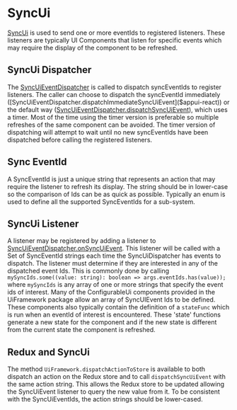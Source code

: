 # SyncUi

[SyncUi]($appui-react:SyncUi) is used to send one or more eventIds to registered listeners. These listeners are typically UI Components that listen for specific events which may require the display of the component to be refreshed.

## SyncUi Dispatcher

The [SyncUiEventDispatcher]($appui-react) is called to dispatch syncEventIds to register listeners.  The caller can choose to dispatch the syncEventId immediately ([SyncUiEventDispatcher.dispatchImmediateSyncUiEvent]($appui-react)) or the default way ([SyncUiEventDispatcher.dispatchSyncUiEvent]($appui-react)), which uses a timer. Most of the time using the timer version is preferable so multiple refreshes of the same component can be avoided. The timer version of dispatching will attempt to wait until no new syncEventIds have been dispatched before calling the registered listeners.

## Sync EventId

A SyncEventId is just a unique string that represents an action that may require the listener to refresh its display. The string should be in lower-case so the comparison of Ids can be as quick as possible. Typically an enum is used to define all the supported SyncEventIds for a sub-system.

## SyncUi Listener

A listener may be registered by adding a listener to [SyncUiEventDispatcher.onSyncUiEvent]($appui-react). This listener will be called with a Set of SyncEventId strings each time the SyncUiDispatcher has events to dispatch.  The listener must determine if they are interested in any of the dispatched event Ids. This is commonly done by calling `mySyncIds.some((value: string): boolean => args.eventIds.has(value));` where `mySyncIds` is any array of one or more strings that specify the event ids of interest. Many of the ConfigurableUi components provided in the UiFramework package allow an array of SyncUIEvent Ids to be defined. These components also typically contain the definition of a `stateFunc` which is run when an eventId of interest is encountered. These 'state' functions generate a new state for the component and if the new state is different from the current state the component is refreshed.

## Redux and SyncUi

The method `UiFramework.dispatchActionToStore` is available to both dispatch an action on the Redux store and to call `dispatchSyncUiEvent` with the same action string. This allows the Redux store to be updated allowing the SyncUiEvent listener to query the new value from it. To be consistent with the SyncUiEventIds, the action strings should be lower-cased.
